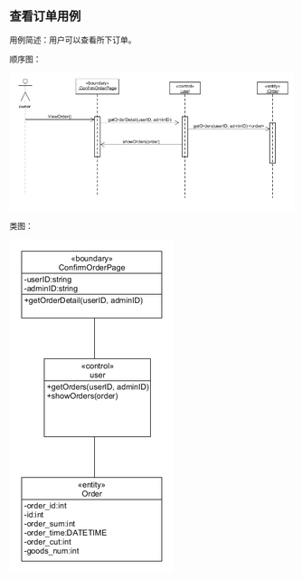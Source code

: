## 查看订单用例

用例简述：用户可以查看所下订单。

顺序图：

![查看订单用例顺序图](https://github.com/Meal-Order-System/DashBoard/blob/master/teamwork/img/showOrder_usecase_design.png)

类图：

![查看订单用例类图](https://github.com/Meal-Order-System/DashBoard/blob/master/teamwork/img/showOrder_usecase_design_class.png)

